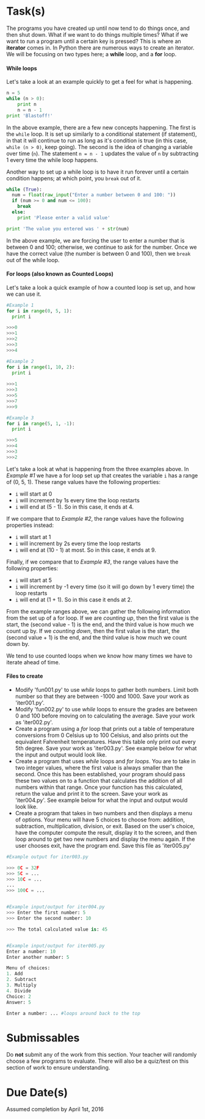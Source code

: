 # Task(s)
The programs you have created up until now tend to do things once, and then shut down.  What if we want to do things multiple times? What if we want to run a program until a certain key is pressed?  This is where an **iterator** comes in.  In Python there are numerous ways to create an iterator.  We will be focusing on two types here; a **while** loop, and a **for** loop.

#### While loops
Let's take a look at an example quickly to get a feel for what is happening.
```python
n = 5
while (n > 0):
    print n
    n = n - 1
print 'Blastoff!'
```
In the above example, there are a few new concepts happening.  The first is the ```while``` loop.  It is set up similarly to a conditional statement (if statement), in that it will continue to run as long as it's condition is true (in this case, ```while (n > 0)```, keep going).  The second is the idea of changing a variable over time (```n```).  The statement ```n = n - 1``` updates the value of ```n``` by subtracting 1 every time the while loop happens.

Another way to set up a while loop is to have it run forever until a certain condition happens; at which point, you ```break``` out of it.

```python
while (True):
  num = float(raw_input("Enter a number between 0 and 100: "))
  if (num >= 0 and num <= 100):
    break
  else:
    print 'Please enter a valid value'

print 'The value you entered was ' + str(num)
```

In the above example, we are forcing the user to enter a number that is between 0 and 100; otherwise, we continue to ask for the number.  Once we have the correct value (the number is between 0 and 100), then we ```break``` out of the while loop.

#### For loops (also known as Counted Loops)
Let's take a look a quick example of how a counted loop is set up, and how we can use it.
```python
#Example 1
for i in range(0, 5, 1):
  print i

>>>0
>>>1
>>>2
>>>3
>>>4

#Example 2
for i in range(1, 10, 2):
  print i
  
>>>1
>>>3
>>>5
>>>7
>>>9

#Example 3
for i in range(5, 1, -1):
  print i

>>>5
>>>4
>>>3
>>>2
```
Let's take a look at what is happening from the three examples above.  In _Example #1_ we have a for loop set up that creates the variable ```i``` has a range of (0, 5, 1).  These range values have the following properties:
- ```i``` will start at 0
- ```i``` will increment by 1s every time the loop restarts
- ```i``` will end at (5 - 1).  So in this case, it ends at 4.

If we compare that to _Example #2_, the range values have the following properties instead:
- ```i``` will start at 1
- ```i``` will increment by 2s every time the loop restarts
- ```i``` will end at (10 - 1) at most.  So in this case, it ends at 9.
  
Finally, if we compare that to _Example #3_, the range values have the following properties:
- ```i``` will start at 5
- ```i``` will increment by -1 every time (so it will go down by 1 every time) the loop restarts
- ```i``` will end at (1 + 1). So in this case it ends at 2.
  
From the example ranges above, we can gather the following information from the set up of a for loop.  If we are *counting up*, then the first value is the start, the (second value - 1) is the end, and the third value is how much we count up by.  If we *counting down*, then the first value is the start, the (second value + 1) is the end, and the third value is how much we count down by.

We tend to use counted loops when we know how many times we have to iterate ahead of time.

#### Files to create

* Modify 'fun001.py' to use _while_ loops to gather both numbers.  Limit both number so that they are between -1000 and 1000.  Save your work as 'iter001.py'.
* Modify 'fun002.py' to use _while_ loops to ensure the grades are between 0 and 100 before moving on to calculating the average.  Save your work as 'iter002.py'.
* Create a program using a _for_ loop that prints out a table of temperature conversions from 0 Celsius up to 100 Celsius, and also prints out the equivalent Fahrenheit temperatures.  Have this table only print out every 5th degree.  Save your work as 'iter003.py'.  See example below for what the input and output would look like.
* Create a program that uses _while_ loops and _for loops_.  You are to take in two integer values, where the first value is always smaller than the second.  Once this has been established, your program should pass these two values on to a function that calculates the addition of all numbers within that range.  Once your function has this calculated, return the value and print it to the screen. Save your work as 'iter004.py'.  See example below for what the input and output would look like.
* Create a program that takes in two numbers and then displays a menu of options.  Your menu will have 5 choices to choose from: addition, subtraction, multiplication, division, or exit.  Based on the user's choice, have the computer compute the result, display it to the screen, and then loop around to get two new numbers and display the menu again.  If the user chooses exit, have the program end.  Save this file as 'iter005.py'

```python
#Example output for iter003.py

>>> 0C = 32F
>>> 5C = ...
>>> 10C = ...
...
>>> 100C = ...


#Example input/output for iter004.py
>>> Enter the first number: 5
>>> Enter the second number: 10

>>> The total calculated value is: 45


#Example input/output for iter005.py
Enter a number: 10
Enter another number: 5

Menu of choices:
1. Add
2. Subtract
3. Multiply
4. Divide
Choice: 2
Answer: 5

Enter a number: ... #loops around back to the top
```

# Submissables
Do **not** submit any of the work from this section.  Your teacher will randomly choose a few programs to evaluate.  There will also be a quiz/test on this section of work to ensure understanding.

# Due Date(s)
Assumed completion by April 1st, 2016
